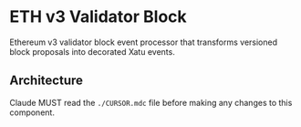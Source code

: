 # ETH v3 Validator Block

Ethereum v3 validator block event processor that transforms versioned block proposals into decorated Xatu events.

## Architecture  
Claude MUST read the `./CURSOR.mdc` file before making any changes to this component.